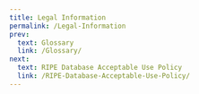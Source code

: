 ```yaml
---
title: Legal Information
permalink: /Legal-Information
prev:
  text: Glossary
  link: /Glossary/
next:
  text: RIPE Database Acceptable Use Policy
  link: /RIPE-Database-Acceptable-Use-Policy/
---
```

#

<legal-accordion appname="database"></legal-accordion>
